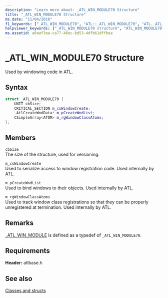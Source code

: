 ```yaml
---
description: "Learn more about: _ATL_WIN_MODULE70 Structure"
title: "_ATL_WIN_MODULE70 Structure"
ms.date: "11/04/2016"
f1_keywords: ["_ATL_WIN_MODULE70", "ATL::_ATL_WIN_MODULE70", "ATL._ATL_WIN_MODULE70"]
helpviewer_keywords: ["_ATL_WIN_MODULE70 structure", "ATL_WIN_MODULE70 structure"]
ms.assetid: a0aaf3ea-ca77-46ec-bd53-4dfb61dffbea
---
```

# _ATL_WIN_MODULE70 Structure

Used by windowing code in ATL.

## Syntax

```cpp
struct _ATL_WIN_MODULE70 {
    UNIT cbSize;
    CRITICAL_SECTION m_csWindowCreate;
    _AtlCreateWndData* m_pCreateWndList;
    CSimpleArray<ATOM> m_rgWindowClassAtoms;
};
```

## Members

`cbSize`<br/>
The size of the structure, used for versioning.

`m_csWindowCreate`<br/>
Used to serialize access to window registration code. Used internally by ATL.

`m_pCreateWndList`<br/>
Used to bind windows to their objects. Used internally by ATL.

`m_rgWindowClassAtoms`<br/>
Used to track window class registrations so that they can be properly unregistered at termination. Used internally by ATL.

## Remarks

[_ATL_WIN_MODULE](atl-typedefs.md#_atl_win_module) is defined as a typedef of `_ATL_WIN_MODULE70`.

## Requirements

**Header:** atlbase.h

## See also

[Classes and structs](../../atl/reference/atl-classes.md)
